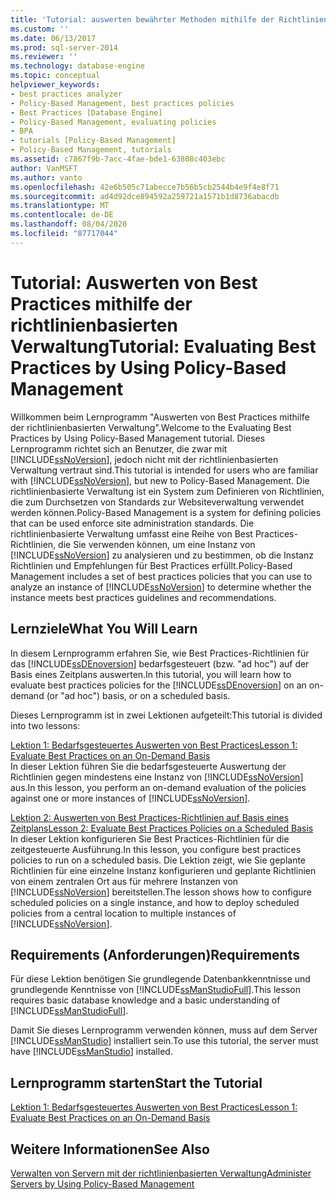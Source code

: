 ```yaml
---
title: 'Tutorial: auswerten bewährter Methoden mithilfe der Richtlinien basierten Verwaltung | Microsoft-Dokumentation'
ms.custom: ''
ms.date: 06/13/2017
ms.prod: sql-server-2014
ms.reviewer: ''
ms.technology: database-engine
ms.topic: conceptual
helpviewer_keywords:
- best practices analyzer
- Policy-Based Management, best practices policies
- Best Practices [Database Engine]
- Policy-Based Management, evaluating policies
- BPA
- tutorials [Policy-Based Management]
- Policy-Based Management, tutorials
ms.assetid: c7867f9b-7acc-4fae-bde1-63808c403ebc
author: VanMSFT
ms.author: vanto
ms.openlocfilehash: 42e6b505c71abecce7b56b5cb2544b4e9f4e8f71
ms.sourcegitcommit: ad4d92dce894592a259721a1571b1d8736abacdb
ms.translationtype: MT
ms.contentlocale: de-DE
ms.lasthandoff: 08/04/2020
ms.locfileid: "87717044"
---
```

# <a name="tutorial-evaluating-best-practices-by-using-policy-based-management"></a><span data-ttu-id="2eb00-102">Tutorial: Auswerten von Best Practices mithilfe der richtlinienbasierten Verwaltung</span><span class="sxs-lookup"><span data-stu-id="2eb00-102">Tutorial: Evaluating Best Practices by Using Policy-Based Management</span></span>
  <span data-ttu-id="2eb00-103">Willkommen beim Lernprogramm "Auswerten von Best Practices mithilfe der richtlinienbasierten Verwaltung".</span><span class="sxs-lookup"><span data-stu-id="2eb00-103">Welcome to the Evaluating Best Practices by Using Policy-Based Management tutorial.</span></span> <span data-ttu-id="2eb00-104">Dieses Lernprogramm richtet sich an Benutzer, die zwar mit [!INCLUDE[ssNoVersion](../includes/ssnoversion-md.md)], jedoch nicht mit der richtlinienbasierten Verwaltung vertraut sind.</span><span class="sxs-lookup"><span data-stu-id="2eb00-104">This tutorial is intended for users who are familiar with [!INCLUDE[ssNoVersion](../includes/ssnoversion-md.md)], but new to Policy-Based Management.</span></span> <span data-ttu-id="2eb00-105">Die richtlinienbasierte Verwaltung ist ein System zum Definieren von Richtlinien, die zum Durchsetzen von Standards zur Websiteverwaltung verwendet werden können.</span><span class="sxs-lookup"><span data-stu-id="2eb00-105">Policy-Based Management is a system for defining policies that can be used enforce site administration standards.</span></span> <span data-ttu-id="2eb00-106">Die richtlinienbasierte Verwaltung umfasst eine Reihe von Best Practices-Richtlinien, die Sie verwenden können, um eine Instanz von [!INCLUDE[ssNoVersion](../includes/ssnoversion-md.md)] zu analysieren und zu bestimmen, ob die Instanz Richtlinien und Empfehlungen für Best Practices erfüllt.</span><span class="sxs-lookup"><span data-stu-id="2eb00-106">Policy-Based Management includes a set of best practices policies that you can use to analyze an instance of [!INCLUDE[ssNoVersion](../includes/ssnoversion-md.md)] to determine whether the instance meets best practices guidelines and recommendations.</span></span>  
  
## <a name="what-you-will-learn"></a><span data-ttu-id="2eb00-107">Lernziele</span><span class="sxs-lookup"><span data-stu-id="2eb00-107">What You Will Learn</span></span>  
 <span data-ttu-id="2eb00-108">In diesem Lernprogramm erfahren Sie, wie Best Practices-Richtlinien für das [!INCLUDE[ssDEnoversion](../includes/ssdenoversion-md.md)] bedarfsgesteuert (bzw. "ad hoc") auf der Basis eines Zeitplans auswerten.</span><span class="sxs-lookup"><span data-stu-id="2eb00-108">In this tutorial, you will learn how to evaluate best practices policies for the [!INCLUDE[ssDEnoversion](../includes/ssdenoversion-md.md)] on an on-demand (or "ad hoc") basis, or on a scheduled basis.</span></span>  
  
 <span data-ttu-id="2eb00-109">Dieses Lernprogramm ist in zwei Lektionen aufgeteilt:</span><span class="sxs-lookup"><span data-stu-id="2eb00-109">This tutorial is divided into two lessons:</span></span>  
  
 [<span data-ttu-id="2eb00-110">Lektion 1: Bedarfsgesteuertes Auswerten von Best Practices</span><span class="sxs-lookup"><span data-stu-id="2eb00-110">Lesson 1: Evaluate Best Practices on an On-Demand Basis</span></span>](../../2014/tutorials/lesson-1-evaluate-best-practices-on-an-on-demand-basis.md)  
 <span data-ttu-id="2eb00-111">In dieser Lektion führen Sie die bedarfsgesteuerte Auswertung der Richtlinien gegen mindestens eine Instanz von [!INCLUDE[ssNoVersion](../includes/ssnoversion-md.md)] aus.</span><span class="sxs-lookup"><span data-stu-id="2eb00-111">In this lesson, you perform an on-demand evaluation of the policies against one or more instances of [!INCLUDE[ssNoVersion](../includes/ssnoversion-md.md)].</span></span>  
  
 [<span data-ttu-id="2eb00-112">Lektion 2: Auswerten von Best Practices-Richtlinien auf Basis eines Zeitplans</span><span class="sxs-lookup"><span data-stu-id="2eb00-112">Lesson 2: Evaluate Best Practices Policies on a Scheduled Basis</span></span>](../../2014/tutorials/lesson-2-evaluate-best-practices-policies-on-a-scheduled-basis.md)  
 <span data-ttu-id="2eb00-113">In dieser Lektion konfigurieren Sie Best Practices-Richtlinien für die zeitgesteuerte Ausführung.</span><span class="sxs-lookup"><span data-stu-id="2eb00-113">In this lesson, you configure best practices policies to run on a scheduled basis.</span></span> <span data-ttu-id="2eb00-114">Die Lektion zeigt, wie Sie geplante Richtlinien für eine einzelne Instanz konfigurieren und geplante Richtlinien von einem zentralen Ort aus für mehrere Instanzen von [!INCLUDE[ssNoVersion](../includes/ssnoversion-md.md)] bereitstellen.</span><span class="sxs-lookup"><span data-stu-id="2eb00-114">The lesson shows how to configure scheduled policies on a single instance, and how to deploy scheduled policies from a central location to multiple instances of [!INCLUDE[ssNoVersion](../includes/ssnoversion-md.md)].</span></span>  
  
## <a name="requirements"></a><span data-ttu-id="2eb00-115">Requirements (Anforderungen)</span><span class="sxs-lookup"><span data-stu-id="2eb00-115">Requirements</span></span>  
 <span data-ttu-id="2eb00-116">Für diese Lektion benötigen Sie grundlegende Datenbankkenntnisse und grundlegende Kenntnisse von [!INCLUDE[ssManStudioFull](../includes/ssmanstudiofull-md.md)].</span><span class="sxs-lookup"><span data-stu-id="2eb00-116">This lesson requires basic database knowledge and a basic understanding of [!INCLUDE[ssManStudioFull](../includes/ssmanstudiofull-md.md)].</span></span>  
  
 <span data-ttu-id="2eb00-117">Damit Sie dieses Lernprogramm verwenden können, muss auf dem Server [!INCLUDE[ssManStudio](../includes/ssmanstudio-md.md)] installiert sein.</span><span class="sxs-lookup"><span data-stu-id="2eb00-117">To use this tutorial, the server must have [!INCLUDE[ssManStudio](../includes/ssmanstudio-md.md)] installed.</span></span>  
  
## <a name="start-the-tutorial"></a><span data-ttu-id="2eb00-118">Lernprogramm starten</span><span class="sxs-lookup"><span data-stu-id="2eb00-118">Start the Tutorial</span></span>  
 [<span data-ttu-id="2eb00-119">Lektion 1: Bedarfsgesteuertes Auswerten von Best Practices</span><span class="sxs-lookup"><span data-stu-id="2eb00-119">Lesson 1: Evaluate Best Practices on an On-Demand Basis</span></span>](../../2014/tutorials/lesson-1-evaluate-best-practices-on-an-on-demand-basis.md)  
  
## <a name="see-also"></a><span data-ttu-id="2eb00-120">Weitere Informationen</span><span class="sxs-lookup"><span data-stu-id="2eb00-120">See Also</span></span>  
 [<span data-ttu-id="2eb00-121">Verwalten von Servern mit der richtlinienbasierten Verwaltung</span><span class="sxs-lookup"><span data-stu-id="2eb00-121">Administer Servers by Using Policy-Based Management</span></span>](../relational-databases/policy-based-management/administer-servers-by-using-policy-based-management.md)  
  
  
